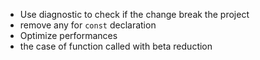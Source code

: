 * Use diagnostic to check if the change break the project
* remove any for `const` declaration
* Optimize performances
* the case of function called with beta reduction